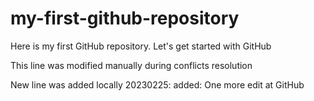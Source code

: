 # my-first-github-repository
Here is my first GitHub repository. Let's get started with GitHub

This line was modified manually during conflicts resolution

New line was added locally
20230225: added: One more edit at GitHub
